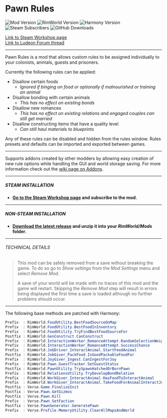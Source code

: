# Pawn Rules
![Mod Version](https://img.shields.io/badge/Mod_Version-1.1.6-blue.svg)
![RimWorld Version](https://img.shields.io/badge/Built_for_RimWorld-B19-blue.svg)
![Harmony Version](https://img.shields.io/badge/Powered_by_Harmony-1.2.0.1-blue.svg)\
![Steam Subscribers](https://img.shields.io/badge/dynamic/xml.svg?label=Steam+Subscribers&query=//table/tr[2]/td[1]&colorB=blue&url=https://steamcommunity.com/sharedfiles/filedetails/%3Fid=1499843448&suffix=+total)
![GitHub Downloads](https://img.shields.io/github/downloads/Jaxe-Dev/PawnRules/total.svg?colorB=blue&label=GitHub+Downloads)


[Link to Steam Workshop page](https://steamcommunity.com/sharedfiles/filedetails/?id=1499843448)\
[Link to Ludeon Forum thread](https://ludeon.com/forums/index.php?topic=43086.0)

---

Pawn Rules is a mod that allows custom rules to be assigned individually to your colonists, animals, guests and prisoners.

Currently the following rules can be applied:
- Disallow certain foods
  - *Ignored if binging on food or optionally if malnourished or training an animal*
- Disallow bonding with certain animals
  - *This has no effect on existing bonds*
- Disallow new romances
  - *This has no effect on existing relations and engaged couples can still get married*
- Disallow constructing items that have a quality level
  - *Can still haul materials to blueprints*

Any of these rules can be disabled and hidden from the rules window. Rules presets and defaults can be imported and exported between games.

---

Supports addons created by other modders by allowing easy creation of new rule options while handling the GUI and world storage saving. For more information check out the [wiki page on Addons](https://github.com/Jaxe-Dev/PawnRules/wiki/Addons).

---

##### STEAM INSTALLATION
- **[Go to the Steam Workshop page](https://steamcommunity.com/sharedfiles/filedetails/?id=1499843448) and subscribe to the mod.**

---

##### NON-STEAM INSTALLATION
- **[Download the latest release](https://github.com/Jaxe-Dev/PawnRules/releases/latest) and unzip it into your *RimWorld/Mods* folder.**

---

###### TECHINICAL DETAILS
>This mod can be safely removed from a save without breaking the game. To do so go to *Show settings* from the *Mod Settings* menu and select *Remove Mod*.
>
> A save of your world will be made with no traces of this mod and the game will restart. Skipping the *Remove Mod* step will result in errors being displayed the first time a save is loaded although no further problems should occur.

---

The following base methods are patched with Harmony:
```C#
Prefix  : RimWorld.FoodUtility.BestFoodSourceOnMap
Prefix  : RimWorld.FoodUtility.BestFoodInInventory
Prefix  : RimWorld.FoodUtility.TryFindBestFoodSourceFor
Postfix : RimWorld.GenConstruct.CanConstruct
Prefix  : RimWorld.InteractionWorker_RomanceAttempt.RandomSelectionWeight
Prefix  : RimWorld.InteractionWorker_RomanceAttempt.SuccessChance
Prefix  : RimWorld.JobDriver_InteractAnimal.StartFeedAnimal
Postfix : RimWorld.JobGiver_PackFood.IsGoodPackableFoodFor
Prefix  : RimWorld.JoyGiver_Ingest.CanIngestForJoy
Prefix  : RimWorld.Pawn_GuestTracker.SetGuestStatus
Postfix : RimWorld.PawnUtility.TrySpawnHatchedOrBornPawn
Prefix  : RimWorld.RelationsUtility.TryDevelopBondRelation
Prefix  : RimWorld.WorkGiver_InteractAnimal.HasFoodToInteractAnimal
Prefix  : RimWorld.WorkGiver_InteractAnimal.TakeFoodForAnimalInteractJob
Postfix : Verse.Game.FinalizeInit
Postfix : Verse.Pawn.GetGizmos
Postfix : Verse.Pawn.Kill
Prefix  : Verse.Pawn.SetFaction
Postfix : Verse.PawnGenerator.GeneratePawn
Prefix  : Verse.Profile.MemoryUtility.ClearAllMapsAndWorld
```
